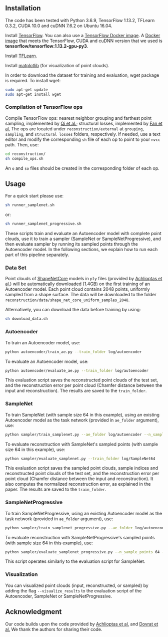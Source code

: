 ## Installation

The code has been tested with Python 3.6.9, TensorFlow 1.13.2, TFLearn 0.3.2, CUDA 10.0 and cuDNN 7.6.2 on Ubuntu 16.04.

Install <a href="https://www.tensorflow.org/install" target="_blank">TensorFlow</a>. You can also use a <a href="https://www.tensorflow.org/install/docker" target="_blank">TensorFlow Docker image</a>. A <a href="https://hub.docker.com/r/tensorflow/tensorflow/" target="_blank">Docker image</a> that meets the TensorFlow, CUDA and cuDNN version that we used is **tensorflow/tensorflow:1.13.2-gpu-py3**.

Install <a href="http://tflearn.org/installation" target="_blank">TFLearn</a>.

Install <a href="https://matplotlib.org/users/installing.html" target="_blank">matplotlib</a> (for visualization of point clouds).

In order to download the dataset for training and evaluation, wget package is required. To install wget:
```bash
sudo apt-get update
sudo apt-get install wget
```

### Compilation of TensorFlow ops 

Compile TensorFlow ops: nearest neighbor grouping and farthest point sampling, implemented by [Qi et al.](https://github.com/charlesq34/pointnet2); structural losses, implemented by [Fan et al.](https://github.com/fanhqme/PointSetGeneration) The ops are located under `reconstruction/external` at `grouping`, `sampling`, and `structural losses` folders, respectively. If needed, use a text editor and modify the corresponding `sh` file of each op to point to your `nvcc` path. Then, use:   
```bash
cd reconstruction/
sh compile_ops.sh
```

An `o` and `so` files should be created in the corresponding folder of each op. 

## Usage
For a quick start please use:
```bash
sh runner_samplenet.sh
 ```
or:
```bash
sh runner_samplenet_progressive.sh
```

These scripts train and evaluate an Autoencoder model with complete point clouds, use it to train a sampler (SampleNet or SampleNetProgressive), and then evaluate sampler by running its sampled points through the Autoencoder model. In the following sections, we explain how to run each part of this pipeline separately. 

### Data Set

Point clouds of <a href="https://www.shapenet.org/" target="_blank">ShapeNetCore</a> models in `ply` files (provided by <a href="https://github.com/optas/latent_3d_points" target="_blank">Achlioptas et al.</a>) will be automatically downloaded (1.4GB) on the first training of an Autoencoder model. Each point cloud contains 2048 points, uniformly sampled from a shape surface. The data will be downloaded to the folder `reconstruction/data/shape_net_core_uniform_samples_2048`.

Alternatively, you can download the data before training by using:
```bash
sh download_data.sh
```     

### Autoencoder

To train an Autoencoder model, use:
```bash
python autoencoder/train_ae.py --train_folder log/autoencoder
```

To evaluate an Autoencoder model, use:
```bash
python autoencoder/evaluate_ae.py --train_folder log/autoencoder
```

This evaluation script saves the reconstructed point clouds of the test set, and the reconstruction error per point cloud (Chamfer distance between the input and reconstruction).  The results are saved to the `train_folder`.

### SampleNet
To train SampleNet (with sample size 64 in this example), using an existing Autoencoder model as the task network (provided in `ae_folder` argument), use:
```bash
python sampler/train_samplenet.py --ae_folder log/autoencoder --n_sample_points 64 --train_folder log/SampleNet64
```

To evaluate reconstruction with SampleNet's sampled points (with sample size 64 in this example), use:
```bash
python sampler/evaluate_samplenet.py --train_folder log/SampleNet64
```

This evaluation script saves the sampled point clouds, sample indices and reconstructed point clouds of the test set, and the reconstruction error per point cloud (Chamfer distance between the input and reconstruction). It also computes the normalized reconstruction error, as explained in the paper. The results are saved to the `train_folder`.

### SampleNetProgressive
To train SampleNetProgressive, using an existing Autoencoder model as the task network (provided in `ae_folder` argument), use:
```bash
python sampler/train_samplenet_progressive.py --ae_folder log/autoencoder --n_sample_points 64 --train_folder log/SampleNetProgressive
```

To evaluate reconstruction with SampleNetProgressive's sampled points (with sample size 64 in this example), use:
```bash
python sampler/evaluate_samplenet_progressive.py --n_sample_points 64 --train_folder log/SampleNetProgressive
```

This script operates similarly to the evaluation script for SampleNet. 

### Visualization
You can visualized point clouds (input, reconstructed, or sampled) by adding the flag `--visualize_results` to the evaluation script of the Autoencoder, SampleNet or SampleNetProgressive.  

## Acknowledgment
Our code builds upon the code provided by <a href="https://github.com/optas/latent_3d_points" target="_blank">Achlioptas et al.</a> and <a href="https://github.com/orendv/learning_to_sample" target="_blank">Dovrat et al.</a> We thank the authors for sharing their code.
